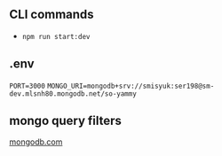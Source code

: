 ## CLI commands
- `npm run start:dev`

## .env
`PORT=3000`
`MONGO_URI=mongodb+srv://smisyuk:ser198@sm-dev.mlsnh80.mongodb.net/so-yammy`

## mongo query filters
[mongodb.com](https://www.mongodb.com/docs/manual/reference/operator/query-comparison/)
